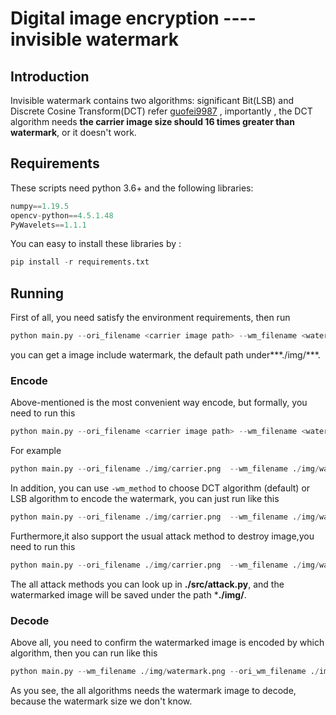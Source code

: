 # Digital image encryption ---- invisible watermark

## Introduction

Invisible watermark contains two algorithms: significant Bit(LSB) and Discrete Cosine Transform(DCT) refer [guofei9987](github.com/guofei9987) , importantly , the DCT algorithm needs **the carrier image size  should  16 times greater than watermark**, or it doesn't work.

## Requirements

These scripts need python 3.6+ and the following libraries:

```python
numpy==1.19.5
opencv-python==4.5.1.48
PyWavelets==1.1.1
```

You can easy to install these libraries by :

```python
pip install -r requirements.txt
```

## Running

First of all, you need satisfy the environment requirements, then run

```python
python main.py --ori_filename <carrier image path> --wm_filename <watermark path>
```

you can get a image include watermark, the default path under***./img/***.

### Encode

Above-mentioned is the most convenient way encode, but formally,  you need to run this

```python
python main.py --ori_filename <carrier image path> --wm_filename <watermark path> --coder encoder
```

For example

```python
python main.py --ori_filename ./img/carrier.png  --wm_filename ./img/watermark.png --coder encoder
```

In addition, you can use ```-wm_method```  to choose DCT algorithm (default) or LSB algorithm to encode the watermark, you can just run like this

```python
python main.py --ori_filename ./img/carrier.png  --wm_filename ./img/watermark.png --coder encoder --wm_method LSB
```

Furthermore,it also support the usual attack method to destroy image,you need to run this

```python
python main.py --ori_filename ./img/carrier.png  --wm_filename ./img/watermark.png --coder encoder --att_method saltnoise
```

The all attack methods you can look up in **./src/attack.py**, and the watermarked image will be saved under the path ***./img/**.

### Decode

Above all, you need to confirm the watermarked image is encoded by which algorithm, then you can run like this

```python
python main.py --wm_filename ./img/watermark.png --ori_wm_filename ./img/ori_wm.png --coder decoder 
```

 As you see, the all  algorithms  needs the watermark image to decode, because the watermark size we don't know.

